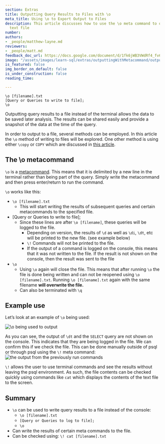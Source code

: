 ```yaml
---
section: Extras
title: Outputting Query Results to Files with \o
meta_title: Using \o to Export Output to Files
description: This article discusses how to use the \o meta command to output to a
  text file
number:
authors:
- _people/matthew-layne.md
reviewers:
- _people/matt.md
feedback_doc_url: https://docs.google.com/document/d/1fk6jWB3VWdRf4_fv6eIN83VVEsV_SbeAe7o-4M3CNJw/edit?usp=sharing
image: "/assets/images/learn-sql/extras/outputtingWithMetacommand/outputtingWithMeta_0.png"
is_featured: false
img_border_on_default: false
is_under_construction: false
reading_time:

---
```


```code
\o [filename].txt
[Query or Queries to write to file];
\o
```

Outputting query results to a file instead of the terminal allows the data to be saved later analysis. The results can be shared easily and provide a snapshot of the data at the time of the query.

In order to output to a file, several methods can be employed. In this article the `\o` method of writing to files will be explored. One other method is using either `\copy` or `COPY` which are discussed in [this article](https://dataschool.com/learn-sql/export-to-csv-from-psql/).

## The \\o metacommand

`\o` is a [metacommand](https://chartio.com/resources/tutorials/how-to-list-databases-and-tables-in-postgresql-using-psql/). This means that it is delimited by a new line in the terminal rather than being part of the query. Simply write the metacommand and then press enter/return to run the command.

`\o` works like this:

* `\o [filename].txt`
  * This will start writing the results of subsequent queries and certain metacommands to the specified file.
* \[Query or Queries to write to file\];
  * Since these lines are after `\o [filename]`, these queries will be logged to the file.
    * Depending on version, the results of `\d` as well as `\di`, `\dt`, etc will be printed to the new file. (see example below)
    * `\!` Commands will not be printed to the file.
    * If the output of a command is logged on the console, this means that it was not written to the file. If the result is not shown on the console, then the result was sent to the file
* `\o`
  * Using `\o` again will close the file. This means that after running `\o` the file is done being written and can not be reopened using `\o [filename].txt`. Running `\o [filename].txt` again with the same filename **will overwrite the file.**
  * Can also be terminated with `\q`

## Example use

Let’s look at an example of `\o` being used:

![\\o being used to output](/assets/images/learn-sql/extras/outputtingWithMetacommand/outputtingWithMeta_0.png)

As you can see, the output of `\dt` and the `SELECT` query are not shown on the console. This indicates that they are being logged in the file. We can confirm this if we check the file. This can be done manually outside of psql or through psql using the `\!` meta command:![the output from the previously run commands](/assets/images/learn-sql/extras/outputtingWithMetacommand/outputtingWithMeta_1.png)

`\!` allows the user to use terminal commands and see the results without leaving the psql environment. As such, the file contents can be checked quickly using commands like `cat` which displays the contents of the text file to the screen.

## Summary

* `\o` can be used to write query results to a file instead of the console:
  * `\o [filename].txt`
  * `[Query or Queries to log to file];`
  * `\o`
* Can write the results of certain meta commands to the file.
* Can be checked using: `\! cat [filename].txt`
